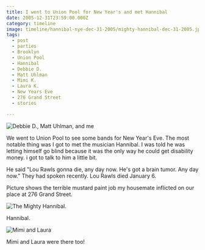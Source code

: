```yaml
---
title: I went to Union Pool for New Year's and met Hannibal
date: 2005-12-31T23:59:00.000Z
category: timeline
image: timeline/hannibal-nye-dec-31-2005/mighty-hannibal-dec-31-2005.jpg
tags:
  - post 
  - parties
  - Brooklyn
  - Union Pool
  - Hannibal
  - Debbie D.
  - Matt Uhlman
  - Mimi K.
  - Laura K.
  - New Years Eve
  - 276 Grand Street
  - stories

---
```


![Debbie D., Matt Uhlman, and me](/static/img/timeline/hannibal-nye-dec-31-2005/debbied-and-david-dec-31-2005.jpg "Debbie D., Matt Uhlman, and me")

We went to Union Pool to see some bands for New Year's Eve. The most notable thing was I got to met the musician Hannibal. I was told he was letting himself go blind because it was the only way he could get disability money. i got to talk to him a little bit.

He said "Lou Rawls gonna die, any day now. He's got a brain tumor. Any day now." They had spoken recently. Lou Rawls died January 6.

Picture shows the terrible mustard paint job my housemate inflicted on our place at 276 Grand Street.

![The Mighty Hannibal.](/static/img/timeline/hannibal-nye-dec-31-2005/mighty-hannibal-dec-31-2005.jpg "The Mighty Hannibal")

Hannibal.

![Mimi and Laura](/static/img/timeline/hannibal-nye-dec-31-2005/mimi-laura-dec-31-2005.jpg "Mimi and Laura")

Mimi and Laura were there too!

